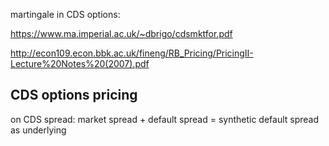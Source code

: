 
martingale in CDS options:

https://www.ma.imperial.ac.uk/~dbrigo/cdsmktfor.pdf

http://econ109.econ.bbk.ac.uk/fineng/RB_Pricing/PricingII-Lecture%20Notes%20(2007).pdf


## CDS options pricing
on CDS spread: market spread + default spread = synthetic default spread as underlying
